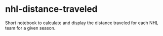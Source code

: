 # nhl-distance-traveled
Short notebook to calculate and display the distance traveled for each NHL team for a given season.
